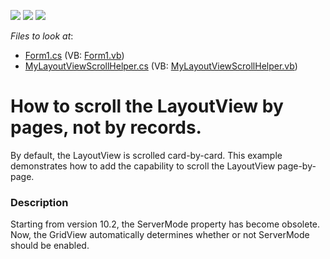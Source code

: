 <!-- default badges list -->
![](https://img.shields.io/endpoint?url=https://codecentral.devexpress.com/api/v1/VersionRange/128631301/10.2.3%2B)
[![](https://img.shields.io/badge/Open_in_DevExpress_Support_Center-FF7200?style=flat-square&logo=DevExpress&logoColor=white)](https://supportcenter.devexpress.com/ticket/details/E2116)
[![](https://img.shields.io/badge/📖_How_to_use_DevExpress_Examples-e9f6fc?style=flat-square)](https://docs.devexpress.com/GeneralInformation/403183)
<!-- default badges end -->
<!-- default file list -->
*Files to look at*:

* [Form1.cs](./CS/WindowsApplication1/Form1.cs) (VB: [Form1.vb](./VB/WindowsApplication1/Form1.vb))
* [MyLayoutViewScrollHelper.cs](./CS/WindowsApplication1/MyLayoutViewScrollHelper.cs) (VB: [MyLayoutViewScrollHelper.vb](./VB/WindowsApplication1/MyLayoutViewScrollHelper.vb))
<!-- default file list end -->
# How to scroll the LayoutView by pages, not by records.


<p>By default, the LayoutView is scrolled card-by-card. This example demonstrates how to add the capability to scroll the LayoutView page-by-page.</p>


<h3>Description</h3>

<p>Starting from version 10.2, the ServerMode property has become obsolete. Now, the GridView automatically determines whether or not ServerMode should be enabled.</p>

<br/>


